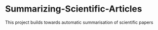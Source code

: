 # Summarizing-Scientific-Articles
This project builds towards automatic summarisation of scientific papers
